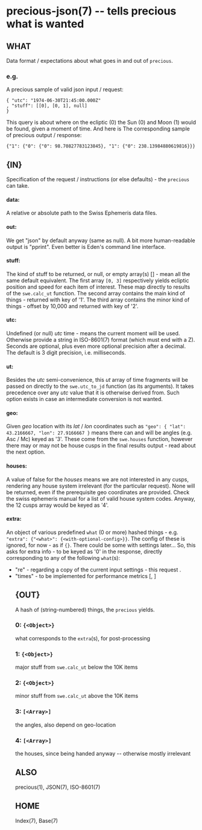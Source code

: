 # precious-json(7) -- tells precious what is wanted


## WHAT

Data format / expectations about what goes in and out of `precious`.

### e.g.

A precious sample of valid json input / request:

    { "utc": "1974-06-30T21:45:00.000Z"
    , "stuff": [[0], [0, 1], null]
    }

This query is about where on the ecliptic (0) the Sun (0) and Moon (1) would
be found, given a moment of time.  And here is
The corresponding sample of precious output / response:

    {"1": {"0": {"0": 98.70827783123845}, "1": {"0": 238.13984880619816}}}


## {IN}

Specification of the request / instructions (or else defaults) - the `precious`
can take.

#### data:

A relative or absolute path to the Swiss Ephemeris data files.

#### out:

We get "json" by default anyway (same as null).
A bit more human-readable output is "pprint".
Even better is Eden's command line interface.

#### stuff:

The kind of stuff to be returned, or null, or empty array(s) [] - mean all the same default equivalent.  The first array `[0, 3]` respectively yields ecliptic position and speed for each item of interest.  These map directly to results of the `swe.calc_ut` function.  The second array contains the main kind of things - returned with key of '1'.  The third array contains the minor kind of things - offset by 10,000 and returned with key of '2'.

#### utc:

Undefined (or null) _utc_ time - means the current moment will be used.  Otherwise provide a string in ISO-8601(7) format (which must end with a Z).  Seconds are optional, plus even more optional precision after a decimal.  The default is 3 digit precision, i.e. milliseconds.

#### ut:

Besides the _utc_ semi-convenience, this _ut_ array of time fragments will be passed on directly to the `swe.utc_to_jd` function (as its arguments).  It takes precedence over any _utc_ value that it is otherwise derived from.  Such option exists in case an intermediate conversion is not wanted.

#### geo:

Given _geo_ location with its _lat_ / _lon_ coordinates such as `"geo": { "lat": 43.2166667, "lon": 27.9166667 }` means there can and will be angles (e.g. Asc / Mc) keyed as '3'.  These come from the `swe.houses` function, however there may or may not be house cusps in the final results output - read about the next option.

#### houses:

A value of false for the _houses_ means we are not interested in any cusps, rendering any house system irrelevant (for the particular request).  None will be returned, even if the prerequisite geo coordinates are provided.  Check the swiss ephemeris manual for a list of valid house system codes.  Anyway, the 12 cusps array would be keyed as '4'.

#### extra:

An object of various predefined `what` (0 or more) hashed things -
e.g. `"extra": {"<what>": {<with-optional-config>}}`.
The config of these is ignored, for now - as if `{}`.
There could be some with settings later...
So, this asks for extra info - to be keyed as '0' in the response,
directly corresponding to any of the following `what`(s):

* "re" - regarding a copy of the current input settings - this request <object>.
* "times" - to be implemented for performance metrics [<start-time>, <end-time>]


## {OUT}

A hash of (string-numbered) things, the `precious` yields.

### 0: `{<Object>}`

what corresponds to the `extra`(s), for post-processing

### 1: `{<Object>}`

major stuff from `swe.calc_ut` below the 10K items

### 2: `{<Object>}`

minor stuff from `swe.calc_ut` above the 10K items

### 3: `[<Array>]`

the angles, also depend on geo-location

### 4: `[<Array>]`

the houses, since being handed anyway -- otherwise mostly irrelevant


## ALSO

precious(1), JSON(7), ISO-8601(7)


## HOME

Index(7), Base(7)

